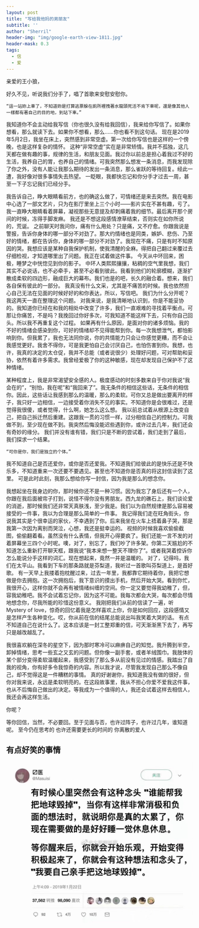 ```yaml
---
layout: post
title: "写给我他妈的男朋友"
subtitle: ''
author: "Sherril"
header-img: "img/google-earth-view-1811.jpg"
header-mask: 0.3
tags:
  - 信
  - 爱
---
```



亲爱的王小狼，

好久不见，听说我们分手了，唱了首歌来安慰安慰你。

    “這一站妳上車了，不知道妳是打算逃票躲在廁所裡拽著水龍頭死活不肯下車呢，還是像其他人一樣都有著自己的目的地，到站下車。”

我知道你不会主动给我写信（你也很久没有给我回信），我来给你写信了。如果你想看，那么就读下去。如果你不想看，那么……你也看不到这句话。
现在是2019年5月2日，我坐在床上，突然感到非常空虚。第一次给你写信也是这样的一个傍晚，也是这样复杂的情怀。
这种“非常空虚”实在是非常矫情。我并不孤独，这几天都在做有趣的事，规律的生活，和朋友见面。我过你以前总是担心着我过不好的生活，我养自己的胃，也养自己的情绪。可我突然那么想发一条消息，而我发现除了你之外，没有人能让我那么期待的发出一条消息，那么雀跃的等待回复。经此一遭，我好像对很多事情失去热望。
一眨眼，我都快忘记和你分手才过去一周，甚至一下子忘记我们已经分手。
 
我告诉自己，睁大眼睛看前方，也的确这么做了，可情绪还是来去突然。我在电影中心选了一部文艺片，只为在影厅里坐上三个小时——影片实在不甚有趣，亏了。我一直睁大眼睛看着屏幕，凝视那些无意提及却刺痛着我的细节。最后离开那个房间的时候，冻得手脚发麻。
    我还是不想这段感情潦草结束，否则实在如你所说的，荒诞。
    之前聊天时我问你，痛有什么用处？只是痛，又不疗愈。你跟我说是警报，告诉你身体的哪一部分不对劲了。那大约情绪也是同类，嫉妒、悲伤、乃至好的情绪，都在告诉你，身体的哪一部分不对劲了。我现在不痛，只是有时不知原因的哭。我想应该是某种自我保护机制，使我清醒的全麻。得把自己翻过来覆过去仔细检视，才知道哪里出了问题。我正在试着做这件事。
    今天从中环回来，困极，睡梦之中恍惚见到你的影子。
    中环人类熙熙攘攘，粘稠的空气里我想，我们其实不必说话，也不必牵手，甚至不必看到彼此。我看到他们的轮廓模糊，逐渐扩散成柔软的四边形，融成巨大的幕布。我们也是的吧，长久的融合着。想来，我们各自保有彼此的一部分。
    我真没有什么文采，尤其是不痛苦的时候。我也依然担心自己无法在见面的时候好好的和你表达，所以，写信吧。
    我们为什么分开呢？我这两天一直在整理这个问题。
    对我来说，是我清晰地认识到，你是不能妥协的。我知道你已经在和我的相处中改变了许多，我们一直艰难的寻找着平衡点。可那让你痛苦，不是吗？我挽回过你好多次，可我知道不能这样下去，只有你自己回头。所以我不再重复这个过程。
如果再有什么原因，是面对你的诸多烦恼。我的不好的情绪会感染到你，可好的情绪却不见得能帮到你。每一次我想泄气，都怕影响到你。但我累了，我也无法同你说，你的共情能力只会让你感觉更糟，而不会让我感觉更好。我舍不得你，可是我更怕自己会讨厌自己，也怕伤害到你。我想，也许，我真的决定的太仓促，我并不总能（或者说很少）处理好问题，可对帮助和妥协，依然有着许多需求。我曾经爱极了你的这种敏感，现在却发现自己保护不了这种情绪。

   某种程度上，我是非常渴望安全感的人。极度感动的时刻多数来自于你对我说“我会在的”，“别怕，我在呢”和“我回来了”。我无条件的相信这些话，无条件的相信你。因此，这些话让我感到那么的温暖，那么的柔软。可你又总是做出要离开的样子，我只好一边相信，一边接受着你消失不见的事实。不知道你是会很难过，还是觉得我很傻，或者觉得，什么啊，她怎么这么想。
    我以前总试着从根源上改变自己，把自己拆迁然后重建。这跟我一贯的习惯一样，过分相信自己的控制力。可我做不到，至少现在做不到。我突然后悔没能迟些遇到你，或许过去几年，我们还会有奇妙的缘分。
    我们并没有谁有错，我们只是不断的尝试着，我们走到了最后，我们探求一个结果。

    “可你是你，我们是独立的个体。”

我不知道自己是否还爱你，或你是否还爱我。不知道我们给彼此的是快乐还是不快乐多，不知道重来一次还要不要遇见。甚至也不知道你是否真的将这封信读到了这里。
可是此时此刻，我那么想给你写一封信，因为我是那么的想念你。
 
我想起坐在我身边的你，那时候你还不是一种习惯。因为我忘了身后还有一个人，你跟在我后面被帘子打到，说怪不得你没有男朋友。西九龙的礁石上，我们谈论爱的消逝，那时候我们还非常天真肤浅，至少我是。我们以为自然规律是那么容易被接受的一件事，我以为合理是那么简单的一件事。
    我记得我们走在旺角街头，你说我其实是个很幸运的家伙，不幸遇到了你。后来我坐在火车上捂着鼻子哭，那是我第一次因为离别而哭泣，心想，我还是挺幸运的。
视频的时候我喜欢偷偷截图，偷偷翻着看。虽然没有什么表情，但我开心得要疯了。我们还能一言不发的对着屏幕坐三四个小时呢。噢，对了，别忘了，我们吵了许多架。你第二天尴尬的不知道怎么重新打开聊天框，跟我说“我本来想一整天不理你了”。或者我哭着控诉你怎么能说分手这样的词汇。现在想起来，竟然一并是温暖的。
对了，记得吗，我们在太平山。我看到下车的那条路就是芬梨道，我听过一首歌叫芬梨道上，是首好歌。
有一天早上我搂着抱枕醒过来，过去一年里，我都靠它期待着你，我把它想做是你去拥抱。这一次拥抱后，我下意识的摸出手机，然后开始大哭。看到你忙，我很开心，这样你就不会再有被情绪纠缠的空间。你一定又要觉得我幼稚了，但，容我幼稚吧。我不会试着忘记你，因为这不可能。我每次都会大哭，每次都会尽情地想念你，尽我所能的珍惜这份意义。
    我刚把我们从前的信读了一遍，听Mystery of love，惊奇的回忆着我是怎样喜欢上你，你是如何回应，这段感情又是怎样产生各种变化。哎，你从前在信的结尾总能说出叫我笑着大哭的话。
    有点不知道自己在说什么了。这本应该是一封工整郑重的信，可天渐渐黑下去了，再写只是越改越乱了。

我很喜欢躺在深冬的星空下，因为那时寒冷可以麻痹自己的知觉。我升腾到半空，卸掉情绪，思考一些玄之又玄的问题。但你像一副手套，或者羊绒围巾。我肢体的某个部分变得柔软温暖起来，我感受到了那么多从前没有见过的情感。我踏出了自我的视角，你有好多令我惊奇的内容。所以我才说，尽管我发现自己那么不像自己，却不觉得这是一件糟糕的事情。
    真的好谢谢你，我知道我没有做的很好，但你对我来说，永远是柔软明亮的。在这段故事里，我从不担心你爱不爱我这件事，也从不后悔自己做出的决定。等我成为一个值得的人，我还会试着这样去相信人，我还会再这样生活。

  你呢？







 等你回信，当然，不必要回。至于见面与否，也许过阵子，也许过几年，谁知道呢。
至今仍在思考的
    也许还需要更长的时间的
    你离散的爱人
   


 

## 有点好笑的事情
![蛋挞制作者](https://github.com/SherrilWang/sherrilwang.github.io/blob/master/img/IMG_3502.JPG?raw=true)


